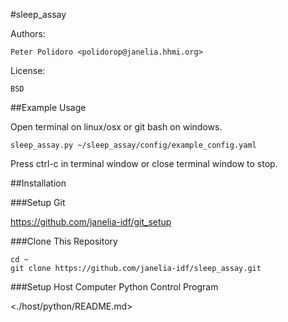 #sleep_assay

Authors:

    Peter Polidoro <polidorop@janelia.hhmi.org>

License:

    BSD

##Example Usage

Open terminal on linux/osx or git bash on windows.

```shell
sleep_assay.py ~/sleep_assay/config/example_config.yaml
```

Press ctrl-c in terminal window or close terminal window to stop.

##Installation

###Setup Git

<https://github.com/janelia-idf/git_setup>

###Clone This Repository

```shell
cd ~
git clone https://github.com/janelia-idf/sleep_assay.git
```

###Setup Host Computer Python Control Program

<./host/python/README.md>
